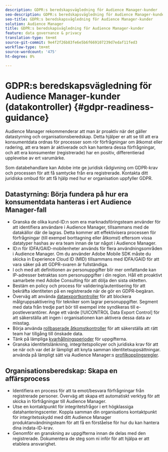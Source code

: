 ```yaml
---
description: GDPR:s beredskapsvägledning för Audience Manager-kunder
seo-description: GDPR:s beredskapsvägledning för Audience Manager-kunder
seo-title: GDPR:s beredskapsvägledning för Audience Manager-kunder
solution: Audience Manager
title: GDPR:s beredskapsvägledning för Audience Manager-kunder
feature: data governance & privacy
translation-type: tm+mt
source-git-commit: 9e4f2f26b83fe6e5b6f669107239d7edaf11fed3
workflow-type: tm+mt
source-wordcount: '475'
ht-degree: 0%

---
```



# GDPR:s beredskapsvägledning för Audience Manager-kunder (datakontroller) {#gdpr-readiness-guidance}

Audience Manager rekommenderar att man är proaktiv när det gäller datastyrning och organisationsberedskap. Detta hjälper er att se till att era konsumentdata ordnas för processer som rör förfrågningar om åtkomst eller radering, att era team är aktiverade och kan hantera dessa förfrågningar, och att era konsumenter (registrerade) har en positiv, differentierad upplevelse av ert varumärke.

Som databehandlare kan Adobe inte ge juridisk rådgivning om GDPR-krav och processen för att få samtycke från era registrerade. Kontakta ditt juridiska ombud för att få hjälp med hur er organisation uppfyller GDPR.

## Datastyrning: Börja fundera på hur era konsumentdata hanteras i ert Audience Manager-fall

* Granska de olika kund-ID:n som era marknadsföringsteam använder för att identifiera användare i Audience Manager, tillsammans med de datakällor där de lagras. Detta kommer att effektivisera processen för förfrågningar (till exempel borttagning eller åtkomst) eftersom vissa datatyper hashas av era team innan de tar något i Audience Manager.
* ID:n för IDFA/GAID-mobilenheter används för flera användningsområden i Audience Manager. Om du använder Adobe Mobile SDK måste du skicka in Experience Cloud ID (MID) tillsammans med IDFA/GAID för att vara säker på att GDPR-svaren är fullständiga.
* I och med att definitionen av personuppgifter blir mer omfattande kan IP-adresser betraktas som personuppgifter i din region. Håll ett proaktivt samarbete med Adobe Consulting för att dölja den sista oktetten.
* Bestäm en policy och process för validering/autentisering för att bekräfta identiteten på en registrerade när de gör en GDPR-begäran.
* Överväg att använda [dataexportkontroller](../../features/data-export-controls.md) för att blockera målgruppsaktivering för tekniker som lagrar personuppgifter. Segment med data från tredje part bör till exempel inte syndikeras till e-postleverantörer. Ange ett värde [!UICONTROL Data Export Control] för att säkerställa att ingen i organisationen kan aktivera dessa data av misstag.
* Börja använda [rollbaserade åtkomstkontroller](../../features/administration/administration-overview.md) för att säkerställa att rätt team har tillgång till önskade data.
* Tänk på lämpliga [kvarhållningsperioder](../../faq/faq-privacy.md#data-retention-faq) för uppgifterna.
* Granska identitetslänkning, integritetspolicyer och juridiska krav för att se när och var det är lämpligt att knyta samman identitetsuppsättningar. använda på lämpligt sätt via Audience Manager:s [profilkopplingsregler](../../features/profile-merge-rules/merge-rules-overview.md).

## Organisationsberedskap: Skapa en affärsprocess

* Identifiera en process för att ta emot/besvara förfrågningar från registrerade personer. Överväg att skapa ett automatiskt verktyg för att skicka in förfrågningar till Audience Manager.
* Utse en kontaktpunkt för integritetsfrågor i ert högklassiga datahanteringscenter. Koppla samman din organisations kontaktpunkt för integritetsskydd med ditt Audience Manager produktanvändningsteam för att få en förståelse för hur du kan hantera dina indata-ID-krav.
* Genomför en granskning av uppgifterna innan de delas med den registrerade. Dokumentera de steg som ni inför för att hjälpa er att etablera ansvarighet.
